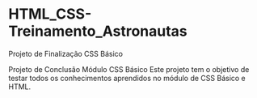 # HTML_CSS-Treinamento_Astronautas
Projeto de Finalização CSS Básico

Projeto de Conclusão Módulo CSS Básico Este projeto tem o objetivo de testar todos os conhecimentos aprendidos no módulo de CSS Básico e HTML.
